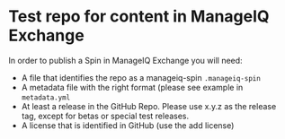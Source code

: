 # Test repo for content in ManageIQ Exchange

In order to publish a Spin in ManageIQ Exchange you will need:

 - A file that identifies the repo as a manageiq-spin
 ```.manageiq-spin```
 - A metadata file with the right format (please see example in 
 ```metadata.yml```
 - At least a release in the GitHub Repo. Please use x.y.z as the release tag, except for betas or special test releases.
 - A license that is identified in GitHub (use the add license)
